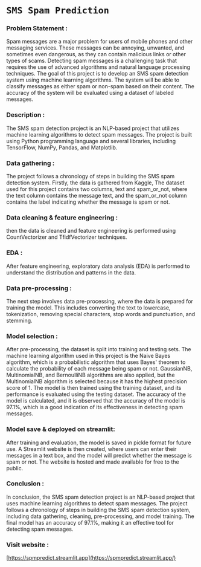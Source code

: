 # `SMS Spam Prediction`

### Problem Statement :
Spam messages are a major problem for users of mobile phones and other messaging services. These messages can be annoying, unwanted, and sometimes even dangerous, as they can contain malicious links or other types of scams. Detecting spam messages is a challenging task that requires the use of advanced algorithms and natural language processing techniques.
The goal of this project is to develop an SMS spam detection system using machine learning algorithms. The system will be able to classify messages as either spam or non-spam based on their content. The accuracy of the system will be evaluated using a dataset of labeled messages.

### Description :
The SMS spam detection project is an NLP-based project that utilizes machine learning algorithms to detect spam messages. The project is built using Python programming language and several libraries, including TensorFlow, NumPy, Pandas, and Matplotlib.

### Data gathering : 
The project follows a chronology of steps in building the SMS spam detection system. Firstly, the data is gathered from Kaggle, The dataset used for this project contains two columns, text and spam_or_not, where the text column contains the message text, and the spam_or_not column contains the label indicating whether the message is spam or not.

### Data cleaning & feature engineering :
then the data is cleaned and feature engineering is performed using CountVectorizer and TfidfVectorizer techniques. 

### EDA : 
After feature engineering, exploratory data analysis (EDA) is performed to understand the distribution and patterns in the data.

### Data pre-processing : 
The next step involves data pre-processing, where the data is prepared for training the model. This includes converting the text to lowercase, tokenization, removing special characters, stop words and punctuation, and stemming.

### Model selection : 
After pre-processing, the dataset is split into training and testing sets. The machine learning algorithm used in this project is the Naive Bayes algorithm, which is a probabilistic algorithm that uses Bayes' theorem to calculate the probability of each message being spam or not. GaussianNB, MultinomialNB, and BernoulliNB algorithms are also applied, but the MultinomialNB algorithm is selected because it has the highest precision score of 1.
The model is then trained using the training dataset, and its performance is evaluated using the testing dataset. The accuracy of the model is calculated, and it is observed that the accuracy of the model is 97.1%, which is a good indication of its effectiveness in detecting spam messages.

### Model save & deployed on streamlit: 
After training and evaluation, the model is saved in pickle format for future use. A Streamlit website is then created, where users can enter their messages in a text box, and the model will predict whether the message is spam or not. The website is hosted and made available for free to the public.

### Conclusion : 
In conclusion, the SMS spam detection project is an NLP-based project that uses machine learning algorithms to detect spam messages. The project follows a chronology of steps in building the SMS spam detection system, including data gathering, cleaning, pre-processing, and model training. The final model has an accuracy of 97.1%, making it an effective tool for detecting spam messages.

### Visit website :
[https://spmpredict.streamlit.app](https://spmpredict.streamlit.app/)
